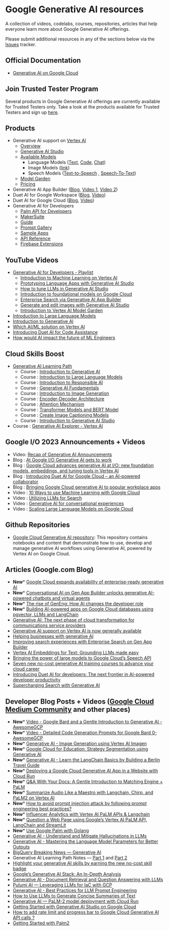 # Google Generative AI resources
A collection of videos, codelabs, courses, repositories, articles that help everyone learn more about Google Generative AI offerings.

Please submit additional resources in any of the sections below via the [Issues](https://github.com/rominirani/google-genai-resources/issues) tracker. 

## Official Documentation
- [Generative AI on Google Cloud](https://cloud.google.com/ai/generative-ai)

## Join Trusted Tester Program
Several products in Google Generative AI offerings are currently available for Trusted Testers only. Take a look at the products available for Trusted Testers and sign up [here](https://cloud.google.com/ai/earlyaccess/join).

## Products
- Generative AI support on [Vertex AI](https://cloud.google.com/vertex-ai)
  - [Overview](https://cloud.google.com/vertex-ai/docs/generative-ai/learn/overview)
  - [Generative AI Studio](https://cloud.google.com/generative-ai-studio) 
  - [Available Models](https://cloud.google.com/vertex-ai/docs/generative-ai/learn/generative-ai-studio)
    - Language Models ([Text](https://cloud.google.com/vertex-ai/docs/generative-ai/text/text-overview), [Code](https://cloud.google.com/vertex-ai/docs/generative-ai/code/code-models-overview), [Chat](https://cloud.google.com/vertex-ai/docs/generative-ai/chat/chat-prompts))
    - Image Models ([link](https://cloud.google.com/vertex-ai/docs/generative-ai/image/overview))
    - Speech Models ([Text-to-Speech](https://cloud.google.com/vertex-ai/docs/generative-ai/speech/text-to-speech) , [Speech-To-Text](https://cloud.google.com/vertex-ai/docs/generative-ai/speech/speech-to-text))
  - [Model Garden](https://cloud.google.com/model-garden)
  - [Pricing](https://cloud.google.com/vertex-ai/pricing#generative_ai_models)
- Generative AI App Builder ([Blog](https://cloud.google.com/blog/products/ai-machine-learning/create-generative-apps-in-minutes-with-gen-app-builder), [Video 1](https://youtube.com/watch?v=0vM5UWC5crs), [Video 2](https://youtube.com/watch?v=kOmG83wGfTs))
- Duet AI for Google Workspace ([Blog](https://workspace.google.com/blog/product-announcements/generative-ai), [Video](https://www.youtube.com/watch?v=6DaJVZBXETE))
- Duet AI for Google Cloud ([Blog](https://cloud.google.com/blog/products/application-modernization/introducing-duet-ai-for-google-cloud), [Video](https://www.youtube.com/watch?v=g5TwQx60NXs))
- Generative AI for Developers
  - [Palm API for Developers](https://developers.generativeai.google/products/palm)
  - [MakerSuite](https://developers.generativeai.google/products/makersuite)
  - [Guide](https://developers.generativeai.google/guide)
  - [Prompt Gallery](https://developers.generativeai.google/prompt-gallery)
  - [Sample Apps](https://developers.generativeai.google/develop/sample-apps)
  - [API Reference](https://developers.generativeai.google/api)  
  - [Firebase Extensions](https://developers.generativeai.google/tools/firebase_extensions)
 
## YouTube Videos
- [Generative AI for Developers - Playlist](https://www.youtube.com/playlist?list=PLIivdWyY5sqLRCzKJyixrIDPQKwU6XHpn)
  - [Introduction to Machine Learning on Vertex AI](https://www.youtube.com/watch?v=-3Olw-C4FN4&list=PLIivdWyY5sqLRCzKJyixrIDPQKwU6XHpn&index=1&pp=iAQB)
  - [Prototyping Language Apps with Generative AI Studio](https://www.youtube.com/watch?v=9_zwIyutN7o&list=PLIivdWyY5sqLRCzKJyixrIDPQKwU6XHpn&index=2&t=1s&pp=iAQB)
  - [How to tune LLMs in Generative AI Studio](https://www.youtube.com/watch?v=4A4W03qUTsw&list=PLIivdWyY5sqLRCzKJyixrIDPQKwU6XHpn&index=3&pp=iAQB)
  - [Introduction to foundational models on Google Cloud](https://www.youtube.com/watch?v=YCZ6nwGnL4o&list=PLIivdWyY5sqLRCzKJyixrIDPQKwU6XHpn&index=4&pp=iAQB)
  - [Enterprise Search via Generative AI App Builder](https://www.youtube.com/watch?v=fY8aOe6H2nw&list=PLIivdWyY5sqLRCzKJyixrIDPQKwU6XHpn&index=5&pp=iAQB) 
  - [Generate and edit images with Generative AI Studio](https://www.youtube.com/watch?v=6n5ngB88DHU&list=PLIivdWyY5sqLRCzKJyixrIDPQKwU6XHpn)
  - [Introduction to Vertex AI Model Garden](https://www.youtube.com/watch?v=I7UiSU96CLc&list=PLIivdWyY5sqLRCzKJyixrIDPQKwU6XHpn&index=8)
- [Introduction to Large Language Models](https://www.youtube.com/watch?v=zizonToFXDs)
- [Introduction to Generative AI](https://www.youtube.com/watch?v=G2fqAlgmoPo)
- [Which AI/ML solution on Vertex AI](https://www.youtube.com/watch?v=AtyCqaOGoj4)
- [Introducing Duet AI for Code Assistance](https://www.youtube.com/watch?v=M55Qd2H9hhk)
- [How would AI impact the future of ML Engineers](https://youtu.be/uejAJSynLJo)

## Cloud Skills Boost
- [Generative AI Learning Path](https://www.cloudskillsboost.google/journeys/118)
  - Course : [Introduction to Generative AI](https://bit.ly/3OnAjcq)
  - Course : [Introduction to Large Language Models](https://bit.ly/41Sf59T)
  - Course : [Introduction to Responsible AI](https://bit.ly/3CcxUdy)
  - Course : [Generative AI Fundamentals](https://bit.ly/3J21upR)
  - Course : [Introduction to Image Generation](https://bit.ly/41XcFqh)
  - Course : [Encoder-Decoder Architecture](https://bit.ly/41Sfbyh)
  - Course : [Attention Mechanism](https://bit.ly/3oeMihU)
  - Course : [Transformer Models and BERT Model](https://bit.ly/3OjCcae)
  - Course : [Create Image Captioning Models](https://bit.ly/3INQGM7)
  - Course : [Introduction to Generative AI Studio](https://bit.ly/3Cbzr3n)
- Course : [Generative AI Explorer - Vertex AI](https://bit.ly/3WMn7QF)

## Google I/O 2023 Announcements + Videos
- Video: [Recap of Generative AI Announcements](https://www.youtube.com/shorts/EWLfMw-mfRs)
- Blog : [At Google I/O Generative AI gets to work](https://cloud.google.com/blog/products/ai-machine-learning/google-cloud-at-io-2023)
- Blog : [Google Cloud advances generative AI at I/O: new foundation models, embeddings, and tuning tools in Vertex AI](https://cloud.google.com/blog/products/ai-machine-learning/google-cloud-launches-new-ai-models-opens-generative-ai-studio)
- Blog : [Introducing Duet AI for Google Cloud – an AI-powered collaborator](https://cloud.google.com/blog/products/application-modernization/introducing-duet-ai-for-google-cloud)
- Blog : [Bringing Google Cloud generative AI to popular workplace apps](https://cloud.google.com/blog/products/ai-machine-learning/google-cloud-generative-ai-partners-at-io-2023)
- Video : [10 Ways to use Machine Learning with Google Cloud](https://www.youtube.com/watch?v=oQMgqMRR-io)
- Video : [Utilizing LLMs for Search](https://www.youtube.com/watch?v=AtyCqaOGoj4)
- Video : [Generative AI for conversational experiences](https://www.youtube.com/watch?v=50EJft0ILUI)
- Video : [Scaling Large Language Models on Google Cloud](https://www.youtube.com/watch?v=t74WVC6L5wU)
 
## Github Repositories
- [Google Cloud Generative AI repository](https://github.com/GoogleCloudPlatform/generative-ai/tree/main): 
This repository contains notebooks and content that demonstrate how to use, develop and manage generative AI workflows using Generative AI, powered by Vertex AI on Google Cloud.

## Articles (Google.com Blog)
- **New*** [Google Cloud expands availability of enterprise-ready generative AI](https://cloud.google.com/blog/products/ai-machine-learning/enterprise-ready-generative-ai-models-go-ga-in-vertex-ai)
- **New*** [Conversational AI on Gen App Builder unlocks generative AI-powered chatbots and virtual agents](https://cloud.google.com/blog/products/ai-machine-learning/generative-ai-powered-chatbots-and-virtual-agents)
- **New*** [The rise of GenEng: How AI changes the developer role](https://cloud.google.com/blog/products/ai-machine-learning/the-rise-of-geneng-how-ai-changes-the-developer-role)
- **New*** [Building AI-powered apps on Google Cloud databases using pgvector, LLMs and LangChain](https://cloud.google.com/blog/products/databases/using-pgvector-llms-and-langchain-with-google-cloud-databases)
- [Generative AI: The next phase of cloud transformation for communications service providers](https://cloud.google.com/blog/topics/telecommunications/the-promise-of-generative-ai-in-telecommunications)
- [Generative AI support on Vertex AI is now generally available](https://cloud.google.com/blog/products/ai-machine-learning/generative-ai-support-on-vertexai)
- [Helping businesses with generative AI](https://cloud.google.com/blog/products/ai-machine-learning/generative-ai-for-industries)
- [Improving search experiences with Enterprise Search on Gen App Builder](https://cloud.google.com/blog/products/ai-machine-learning/enterprise-search-on-gen-app-builder)
- [Vertex AI Embeddings for Text: Grounding LLMs made easy](https://cloud.google.com/blog/products/ai-machine-learning/how-to-use-grounding-for-your-llms-with-text-embeddings)
- [Bringing the power of large models to Google Cloud’s Speech API](https://cloud.google.com/blog/products/ai-machine-learning/bringing-power-large-models-google-clouds-speech-api)
- [Seven new no-cost generative AI training courses to advance your cloud career](https://cloud.google.com/blog/topics/training-certifications/new-google-cloud-generative-ai-training-resources) 
- [Introducing Duet AI for developers: The next frontier in AI-powered developer productivity](https://cloud.google.com/blog/products/application-development/introducing-duet-ai-for-developers)
- [Supercharging Search with Generative AI](https://blog.google/products/search/generative-ai-search/)

## Developer Blog Posts + Videos ([Google Cloud Medium Community](https://medium.com/google-cloud) and other places)

- **New*** [Video - Google Bard and a Gentle Introduction to Generative AI - AwesomeGCP](https://www.youtube.com/watch?v=YpEcdWM8Ur0)
- **New*** [Video - Detailed Code Generation Prompts for Google Bard 0- AwesomeGCP](https://www.youtube.com/watch?v=SlasaaWaYr8)
- **New*** [Generative AI - Image Generation using Vertex AI Imagen](https://medium.com/google-cloud/generative-ai-vertex-ai-image-generation-imagen-2ebc7f884b7a)
- **New*** [Google Cloud for Education: Strategy Segmentation using Generative AI](https://medium.com/google-cloud/google-cloud-for-education-strategy-segmentation-using-generative-ai-9645368a69c0)
- **New*** [Generative AI - Learn the LangChain Basics by Building a Berlin Travel Guide](https://medium.com/google-cloud/generative-ai-learn-the-langchain-basics-by-building-a-berlin-travel-guide-5cc0a2ce4096)
- **New*** [Deploying a Google Cloud Generative AI App in a Website with Cloud Run](https://medium.com/google-cloud/deploying-a-google-cloud-generative-ai-app-in-a-website-with-cloud-run-7c8aa5db344)
- **New*** [Q&A With Your Docs: A Gentle Introduction to Matching Engine + PaLM](https://medium.com/google-cloud/q-a-with-your-docs-a-gentle-introduction-to-matching-engine-palm-bbbb6b0cff7b)
- **New*** [Summarize Audio Like a Maestro with Langchain, Chirp, and PaLM2 on Vertex AI](https://medium.com/google-cloud/summarize-audio-like-a-maestro-with-langchain-chirp-palm2-on-vertex-ai-31beeb2ba667)
- **New*** [How to avoid prompt injection attack by following prompt engineering best practices?](https://medium.com/google-cloud/how-to-avoid-prompt-injection-attack-by-following-prompt-engineering-best-practices-d8acb6bde0d1)
- **New*** [Influencer Analytics with Vertex AI PaLM APIs & Langchain](https://medium.com/google-cloud/competitive-analytics-with-vertex-ai-palm-apis-langchain-c67fe230317b)
- **New*** [Question a Web Page using Google’s Vertex AI PaLM API, LangChain and StreamLit](https://medium.com/google-cloud/question-a-web-page-using-vertex-ai-palm-api-langchain-and-streamlit-8b56f0753cec)
- **New*** [Use Google Palm with Golang](https://medium.com/google-cloud/use-google-palm-with-golang-4dc3c12e279c)
- [Generative AI - Understand and Mitigate Hallucinations in LLMs](https://medium.com/google-cloud/generative-ai-understand-and-mitigate-hallucinations-in-llms-8af7de2f17e2)
- [Generative AI - Mastering the Language Model Parameters for Better Outputs](https://medium.com/google-cloud/generative-ai-mastering-the-language-model-parameters-for-better-outputs-a82b07b4e383)
- [BigQuery Breaking News — Generative AI](https://medium.com/google-cloud/bigquery-breaking-news-generative-ai-8c6d14bd4568)
- Generative AI Learning Path Notes — [Part 1](https://medium.com/google-cloud/generative-ai-learning-path-notes-part-1-d36bc565df1f) and [Part 2](https://medium.com/google-cloud/generative-ai-learning-path-notes-part-2-78a1855f6bd0)
- [Highlight your generative AI skills by earning the new no-cost skill badge](https://cloud.google.com/blog/products/ai-machine-learning/google-cloud-generative-ai-skill-badge)
- [Google’s Generative AI Stack: An In-Depth Analysis](https://thenewstack.io/googles-generative-ai-stack-an-in-depth-analysis/)
- [Generative AI - Document Retrieval and Question Answering with LLMs](https://medium.com/google-cloud/generative-ai-document-retrieval-and-question-answering-with-llms-2b0fb80ae76d)
- [Pulumi AI — Leveraging LLMs for IaC with GCP](https://medium.com/google-cloud/pulumi-ai-leveraging-llms-for-iac-with-gcp-909cd3673926)
- [Generative AI - Best Practices for LLM Prompt Engineering](https://medium.com/google-cloud/generative-ai-best-practices-for-llm-prompt-engineering-2a0131c805cc)
- [How to Use LLMs to Generate Concise Summaries of Text](https://medium.com/google-cloud/how-to-use-llms-to-generate-concise-summaries-of-text-a04966659ed)
- [Generative AI — PaLM-2 model deployment with Cloud Run](https://rafaelsf80.medium.com/generative-ai-palm-2-model-deployment-with-cloud-run-54e8a398b24b)
- [Getting Started with Generative AI Studio on Google Cloud](https://medium.com/google-cloud/getting-started-with-generative-ai-studio-on-google-cloud-5c77dfa8d044)
- [How to add rate limit and progress bar to Google Cloud Generative AI API calls ?](https://medium.com/google-cloud/how-to-add-rate-limit-and-progress-bar-to-google-cloud-generative-ai-api-calls-502b89d35de8?source=collection_home---4------0-----------------------)
- [Getting Started with Palm2](https://medium.com/google-cloud/generative-ai-getting-started-with-palm2-91a8354beeff)
